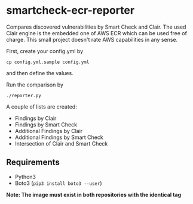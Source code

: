 # smartcheck-ecr-reporter
Compares discovered vulnerabilities by Smart Check and Clair. The used Clair
engine is the embedded one of AWS ECR which can be used free of charge. This
small project doesn't rate AWS capabilities in any sense.

First, create your config.yml by
```shell
cp config.yml.sample config.yml
```
and then define the values.

Run the comparison by
```shell
./reporter.py
```

A couple of lists are created:
* Findings by Clair
* Findings by Smart Check
* Additional Findings by Clair
* Additional Findings by Smart Check
* Intersection of Clair and Smart Check

## Requirements
* Python3
* Boto3 (`pip3 install boto3 --user`)

**Note: The image must exist in both repositories with the identical tag**
